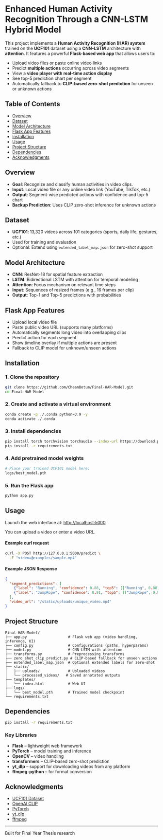 # Enhanced Human Activity Recognition Through a CNN-LSTM Hybrid Model 

This project implements a **Human Activity Recognition (HAR) system** trained on the **UCF101** dataset using a **CNN-LSTM** architecture with **attention**. It features a powerful **Flask-based web app** that allows users to:

- Upload video files or paste online video links 
- Predict **multiple actions** occurring across video segments
- View a **video player with real-time action display**
- See top-5 prediction chart per segment
- Automatically fallback to **CLIP-based zero-shot prediction** for unseen or unknown actions

## Table of Contents

- [Overview](#overview)
- [Dataset](#dataset)
- [Model Architecture](#model-architecture)
- [Flask App Features](#flask-app-features)
- [Installation](#installation)
- [Usage](#usage)
- [Project Structure](#project-structure)
- [Dependencies](#dependencies)
- [Acknowledgments](#acknowledgments)

## Overview

- **Goal**: Recognize and classify human activities in video clips.
- **Input**: Local video file or any online video link (YouTube, TikTok, etc.)
- **Output**: Segment-wise predicted actions with confidence and top-5 chart
- **Backup Prediction**: Uses CLIP zero-shot inference for unknown actions

## Dataset

- **UCF101**: 13,320 videos across 101 categories (sports, daily life, gestures, etc.)
- Used for training and evaluation
- Optional: Extend using `extended_label_map.json` for zero-shot support

## Model Architecture

- **CNN**: ResNet-18 for spatial feature extraction
- **LSTM**: Bidirectional LSTM with attention for temporal modeling
- **Attention**: Focus mechanism on relevant time steps
- **Input**: Sequences of resized frames (e.g., 16 frames per clip)
- **Output**: Top-1 and Top-5 predictions with probabilities

## Flask App Features

- Upload local video file
- Paste public video URL (supports many platforms)
- Automatically segments long video into overlapping clips
- Predict action for each segment
- Show timeline overlay if multiple actions are present
- Fallback to CLIP model for unknown/unseen actions

## Installation

### 1. Clone the repository
```bash
git clone https://github.com/CheanBotum/Final-HAR-Model.git
cd Final-HAR-Model
```

### 2. Create and activate a virtual environment
```bash
conda create -p ./.conda python=3.9 -y
conda activate ./.conda
```

### 3. Install dependencies
```bash
pip install torch torchvision torchaudio --index-url https://download.pytorch.org/whl/cu118
pip install -r requirements.txt
```

### 4. Add pretrained model weights
```bash
# Place your trained UCF101 model here:
logs/best_model.pth
```

### 5. Run the Flask app
```bash
python app.py
```

## Usage

Launch the web interface at: [http://localhost:5000](http://localhost:5000)

You can upload a video or enter a video URL.

#### Example curl request
```bash
curl -X POST http://127.0.0.1:5000/predict \
  -F "video=@examples/sample.mp4"
```

#### Example JSON Response
```json
{
  "segment_predictions": [
    {"label": "Running", "confidence": 0.88, "top5": [["Running", 0.88], ["Walking", 0.06], ...]},
    {"label": "JumpRope", "confidence": 0.91, "top5": [["JumpRope", 0.91], ["Skipping", 0.05], ...]}
  ],
  "video_url": "/static/uploads/unique_video.mp4"
}
```

## Project Structure
```
Final-HAR-Model/
├── app.py                   # Flask web app (video handling, inference, UI)
├── config.py                # Configurations (paths, hyperparams)
├── model.py                 # CNN-LSTM with attention
├── transforms.py            # Preprocessing transforms
├── zero_shot_clip_predict.py # CLIP-based fallback for unseen actions
├── extended_label_map.json  # Optional extended labels for zero-shot
├── static/
│   ├── uploads/             # Uploaded videos
│   └── processed_videos/   # Saved annotated outputs
├── templates/
│   └── index.html           # Web UI
├── logs/
│   └── best_model.pth       # Trained model checkpoint
└── requirements.txt
```

## Dependencies

```bash
pip install -r requirements.txt
```

### Key Libraries

- **Flask** – lightweight web framework
- **PyTorch** – model training and inference
- **OpenCV** – video handling
- **transformers** – CLIP-based zero-shot prediction
- **yt_dlp** – support for downloading videos from any platform
- **ffmpeg-python** – for format conversion

## Acknowledgments

- [UCF101 Dataset](https://www.crcv.ucf.edu/data/UCF101.php)
- [OpenAI CLIP](https://github.com/openai/CLIP)
- [PyTorch](https://pytorch.org/)
- [yt_dlp](https://github.com/yt-dlp/yt-dlp)
- [ffmpeg](https://ffmpeg.org/)

---

Built for Final Year Thesis research 
